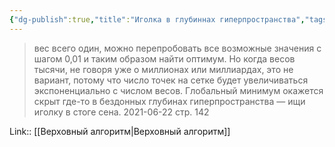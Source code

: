 ```yaml
---
{"dg-publish":true,"title":"Иголка в глубиннах гиперпространства","tags":["quotes"],"date":"2021-06-22T20:53:00+04:00","permalink":"/quotes/202106222053/","dgHomeLink":false,"dgPassFrontmatter":true}
---
```



> вес всего один, можно перепробовать все возможные значения c шагом 0,01 и таким образом найти оптимум. Но когда весов тысячи, не говоря уже о миллионах или миллиардах, это не вариант, потому что число точек на сетке будет увеличиваться экспоненциально с числом весов. Глобальный минимум окажется скрыт где-то в бездонных глубинах гиперпространства — ищи иголку в стоге сена.
	2021-06-22 стр. 142

Link:: [[Верховный алгоритм|Верховный алгоритм]]
